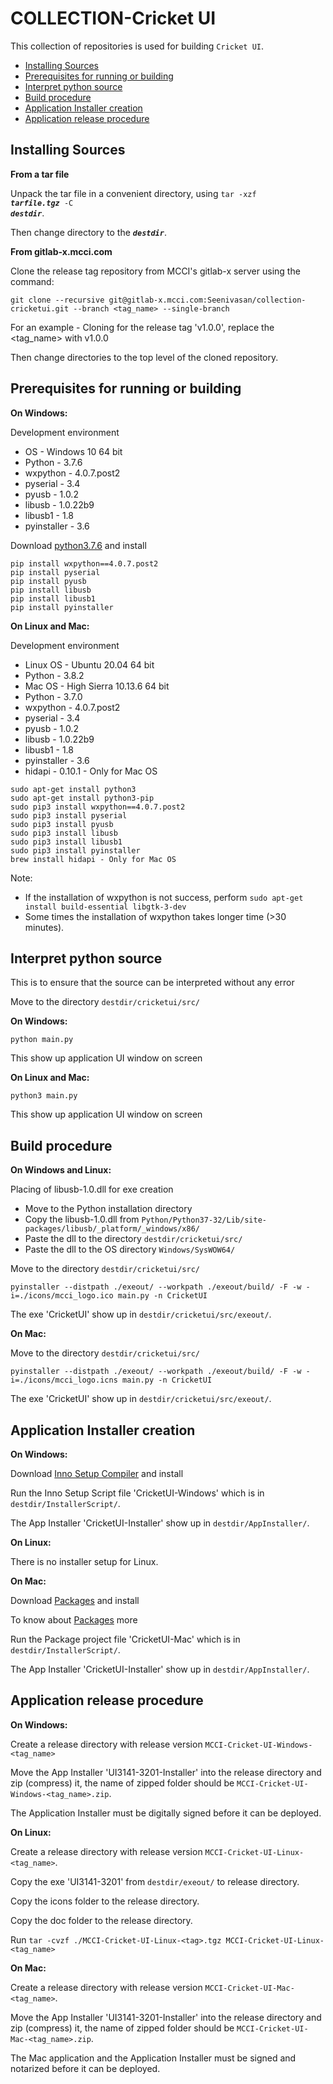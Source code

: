# COLLECTION-Cricket UI

This collection of repositories is used for building `Cricket UI`.
<!-- TOC depthFrom:2 updateOnSave:true -->

- [Installing Sources](#installing-sources)
- [Prerequisites for running or building](#prerequisites-for-running-or-building)
- [Interpret python source](#interpret-python-source)
- [Build procedure](#build-procedure)
- [Application Installer creation](#application-installer-creation)
- [Application release procedure](#application-release-procedure)

<!-- /TOC -->

## Installing Sources

<strong>From a tar file</strong>

Unpack the tar file in a convenient directory, using <code>tar -xzf <em><strong>tarfile.tgz</strong></em> -C <em><strong>destdir</strong></em></code>.

Then change directory to the <code><em><strong>destdir</strong></em></code>.

<strong>From gitlab-x.mcci.com</strong>

Clone the release tag repository from MCCI's gitlab-x server using the command:

```shell
git clone --recursive git@gitlab-x.mcci.com:Seenivasan/collection-cricketui.git --branch <tag_name> --single-branch
```
For an example - Cloning for the release tag 'v1.0.0', replace the <tag_name> with v1.0.0 

Then change directories to the top level of the cloned repository.

## Prerequisites for running or building

<strong>On Windows:</strong>

Development environment

* OS - Windows 10 64 bit
* Python - 3.7.6
* wxpython - 4.0.7.post2
* pyserial - 3.4
* pyusb - 1.0.2
* libusb - 1.0.22b9
* libusb1 - 1.8
* pyinstaller - 3.6 

Download [python3.7.6](https://www.python.org/downloads/release/python-376/) and install

```shell
pip install wxpython==4.0.7.post2
pip install pyserial
pip install pyusb
pip install libusb
pip install libusb1
pip install pyinstaller
```

<strong>On Linux and Mac:</strong>

Development environment

* Linux OS - Ubuntu 20.04 64 bit
* Python - 3.8.2
* Mac OS - High Sierra 10.13.6 64 bit
* Python - 3.7.0
* wxpython - 4.0.7.post2
* pyserial - 3.4
* pyusb - 1.0.2
* libusb - 1.0.22b9
* libusb1 - 1.8
* pyinstaller - 3.6  
* hidapi - 0.10.1  - Only for Mac OS

```shell
sudo apt-get install python3
sudo apt-get install python3-pip
sudo pip3 install wxpython==4.0.7.post2
sudo pip3 install pyserial
sudo pip3 install pyusb
sudo pip3 install libusb
sudo pip3 install libusb1
sudo pip3 install pyinstaller
brew install hidapi - Only for Mac OS
```

Note:
* If the installation of wxpython is not success, perform `sudo apt-get install build-essential libgtk-3-dev`
* Some times the installation of wxpython takes longer time (>30 minutes).

## Interpret python source

This is to ensure that the source can be interpreted without any error

Move to the directory `destdir/cricketui/src/`

<strong>On Windows:</strong>

```shell
python main.py
```

This show up application UI window on screen

<strong>On Linux and Mac:</strong>

```shell
python3 main.py
```

This show up application UI window on screen



## Build procedure

<strong>On Windows and Linux:</strong>

Placing of libusb-1.0.dll for exe creation

* Move to the Python installation directory
* Copy the libusb-1.0.dll from `Python/Python37-32/Lib/site-packages/libusb/_platform/_windows/x86/`
* Paste the dll to the directory `destdir/cricketui/src/`
* Paste the dll to the OS directory `Windows/SysWOW64/`

Move to the directory `destdir/cricketui/src/`

```shell
pyinstaller --distpath ./exeout/ --workpath ./exeout/build/ -F -w -i=./icons/mcci_logo.ico main.py -n CricketUI
```

The exe 'CricketUI' show up in `destdir/cricketui/src/exeout/`.

<strong>On Mac:</strong>

Move to the directory `destdir/cricketui/src/`

```shell
pyinstaller --distpath ./exeout/ --workpath ./exeout/build/ -F -w -i=./icons/mcci_logo.icns main.py -n CricketUI
```

The exe 'CricketUI' show up in `destdir/cricketui/src/exeout/`.

## Application Installer creation

<strong>On Windows:</strong>

Download [Inno Setup Compiler](https://jrsoftware.org/isdl.php#stable) and install

Run the Inno Setup Script file 'CricketUI-Windows' which is in `destdir/InstallerScript/`.

The App Installer 'CricketUI-Installer' show up in `destdir/AppInstaller/`.



<strong>On Linux:</strong>

There is no installer setup for Linux.



<strong>On Mac:</strong>

Download [Packages](http://s.sudre.free.fr/Software/Packages/about.html) and install

To know about [Packages](https://www.techrepublic.com/article/how-to-repackage-os-x-apps-with-packages/) more

Run the Package project file 'CricketUI-Mac' which is in `destdir/InstallerScript/`.

The App Installer 'CricketUI-Installer' show up in `destdir/AppInstaller/`.


## Application release procedure

<strong>On Windows:</strong>

Create a release directory with release version `MCCI-Cricket-UI-Windows-<tag_name>`

Move the App Installer 'UI3141-3201-Installer' into the release directory and zip (compress) it, 
the name of zipped folder should be  `MCCI-Cricket-UI-Windows-<tag_name>.zip`.

The Application Installer must be digitally signed before it can be deployed.

<strong>On Linux:</strong>

Create a release directory with release version `MCCI-Cricket-UI-Linux-<tag_name>`.

Copy the exe 'UI3141-3201' from `destdir/exeout/` to release directory.

Copy the icons folder to the release directory.

Copy the doc folder to the release directory.

Run `tar -cvzf ./MCCI-Cricket-UI-Linux-<tag>.tgz MCCI-Cricket-UI-Linux-<tag_name>`

<strong>On Mac:</strong>

Create a release directory with release version `MCCI-Cricket-UI-Mac-<tag_name>`.

Move the App Installer 'UI3141-3201-Installer' into the release directory and zip (compress) it, 
the name of zipped folder should be  `MCCI-Cricket-UI-Mac-<tag_name>.zip`.

The Mac application and the Application Installer must be signed and notarized before it can be deployed.

